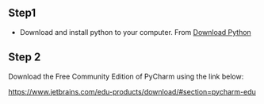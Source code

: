 ## Step1
- Download and install python to your computer.
From [Download Python](https://www.python.org/downloads/)

## Step 2

Download the Free Community Edition of PyCharm using the link below:

https://www.jetbrains.com/edu-products/download/#section=pycharm-edu
